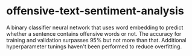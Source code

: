 # offensive-text-sentiment-analysis

A binary classifier neural network that uses word embedding to predict whether a sentence contains offensive words or not.
The accuracy for training and validation surpasses 95% but not more than that.
Additional hyperparameter tunings haven't been performed to reduce overfitting.
